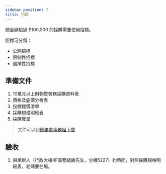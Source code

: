 ```yaml
---
sidebar_position: 7
title: 招標
---
```


總金額超過 $100,000 的採購需要使用招標。

招標可分爲：
- 公開招標
- 限制性招標
- 選擇性招標

## 準備文件
1. 10萬元以上財物暨勞務採購資料表
2. 價格及底價分析表
3. 投標標價清單
4. 採購規格明細表
5. 採購簽呈

> 文件可以到[總務處事務組下載](http://gad.nfu.edu.tw/files/11-1012-2382.php)

## 驗收

1. 與承辦人（行政大樓4F事務組謝先生，分機5227）約時間，對照採購規格明細表，老師要在場。